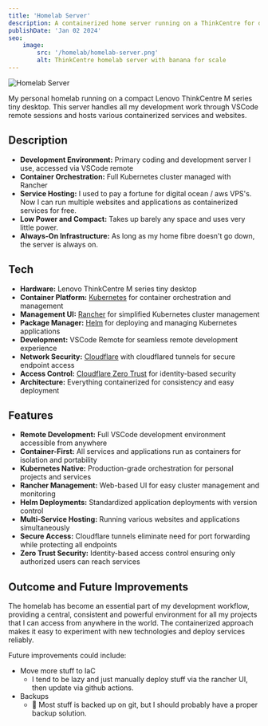 ```yaml
---
title: 'Homelab Server'
description: A containerized home server running on a ThinkCentre for development and hosting services.
publishDate: 'Jan 02 2024'
seo:
    image:
        src: '/homelab/homelab-server.png'
        alt: ThinkCentre homelab server with banana for scale
---
```


![Homelab Server](/homelab/homelab-server.png)

My personal homelab running on a compact Lenovo ThinkCentre M series tiny desktop. This server handles all my development work through VSCode remote sessions and hosts various containerized services and websites.

## Description

- **Development Environment:** Primary coding and development server I use, accessed via VSCode remote
- **Container Orchestration:** Full Kubernetes cluster managed with Rancher
- **Service Hosting:** I used to pay a fortune for digital ocean / aws VPS's. Now I can run multiple websites and applications as containerized services for free.
- **Low Power and Compact:** Takes up barely any space and uses very little power.
- **Always-On Infrastructure:** As long as my home fibre doesn't go down, the server is always on.

## Tech

- **Hardware:** Lenovo ThinkCentre M series tiny desktop
- **Container Platform:** [Kubernetes](https://kubernetes.io) for container orchestration and management
- **Management UI:** [Rancher](https://rancher.com) for simplified Kubernetes cluster management
- **Package Manager:** [Helm](https://helm.sh) for deploying and managing Kubernetes applications
- **Development:** VSCode Remote for seamless remote development experience
- **Network Security:** [Cloudflare](https://cloudflare.com) with cloudflared tunnels for secure endpoint access
- **Access Control:** [Cloudflare Zero Trust](https://www.cloudflare.com/zero-trust/) for identity-based security
- **Architecture:** Everything containerized for consistency and easy deployment

## Features

- **Remote Development:** Full VSCode development environment accessible from anywhere
- **Container-First:** All services and applications run as containers for isolation and portability
- **Kubernetes Native:** Production-grade orchestration for personal projects and services
- **Rancher Management:** Web-based UI for easy cluster management and monitoring
- **Helm Deployments:** Standardized application deployments with version control
- **Multi-Service Hosting:** Running various websites and applications simultaneously
- **Secure Access:** Cloudflare tunnels eliminate need for port forwarding while protecting all endpoints
- **Zero Trust Security:** Identity-based access control ensuring only authorized users can reach services

## Outcome and Future Improvements

The homelab has become an essential part of my development workflow, providing a central, consistent and powerful environment for all my projects that I can access from anywhere in the world. The containerized approach makes it easy to experiment with new technologies and deploy services reliably.

Future improvements could include:
- Move more stuff to IaC
	- I tend to be lazy and just manually deploy stuff via the rancher UI, then update via github actions.
- Backups
	- 🙈 Most stuff is backed up on git, but I should probably have a proper backup solution.